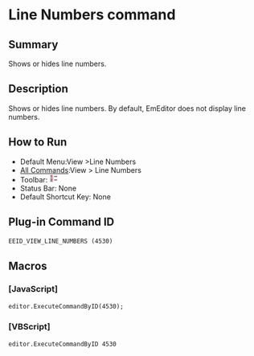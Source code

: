 # Line Numbers command

## Summary

Shows or hides line numbers.

## Description

Shows or hides line numbers. By default, EmEditor does not display line numbers.

## How to Run

- Default Menu:View \>Line Numbers
- [All Commands](../tools/all_commands):View >
Line Numbers
- Toolbar:
![](../../images/line_number24x16.gif)
- Status Bar: None
- Default Shortcut Key: None

## Plug-in Command ID

```
EEID_VIEW_LINE_NUMBERS (4530)
```

## Macros

### \[JavaScript\]

```
editor.ExecuteCommandByID(4530);
```

### \[VBScript\]

```
editor.ExecuteCommandByID 4530
```

